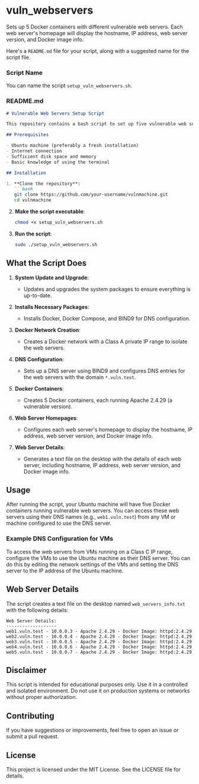 # vuln_webservers
Sets up 5 Docker containers with different vulnerable web servers. Each web server's homepage will display the hostname, IP address, web server version, and Docker image info.


Here's a `README.md` file for your script, along with a suggested name for the script file.

### Script Name
You can name the script `setup_vuln_webservers.sh`.

### README.md
```markdown
# Vulnerable Web Servers Setup Script

This repository contains a bash script to set up five vulnerable web servers on an Ubuntu machine using Docker. Each web server runs a different vulnerable version of common web applications, allowing you to practice penetration testing and security assessments.

## Prerequisites

- Ubuntu machine (preferably a fresh installation)
- Internet connection
- Sufficient disk space and memory
- Basic knowledge of using the terminal

## Installation

1. **Clone the repository**:
   ```bash
   git clone https://github.com/your-username/vulnmachine.git
   cd vulnmachine
   ```

2. **Make the script executable**:
   ```bash
   chmod +x setup_vuln_webservers.sh
   ```

3. **Run the script**:
   ```bash
   sudo ./setup_vuln_webservers.sh
   ```

## What the Script Does

1. **System Update and Upgrade**:
   - Updates and upgrades the system packages to ensure everything is up-to-date.

2. **Installs Necessary Packages**:
   - Installs Docker, Docker Compose, and BIND9 for DNS configuration.

3. **Docker Network Creation**:
   - Creates a Docker network with a Class A private IP range to isolate the web servers.

4. **DNS Configuration**:
   - Sets up a DNS server using BIND9 and configures DNS entries for the web servers with the domain `*.vuln.test`.

5. **Docker Containers**:
   - Creates 5 Docker containers, each running Apache 2.4.29 (a vulnerable version).

6. **Web Server Homepages**:
   - Configures each web server's homepage to display the hostname, IP address, web server version, and Docker image info.

7. **Web Server Details**:
   - Generates a text file on the desktop with the details of each web server, including hostname, IP address, web server version, and Docker image info.

## Usage

After running the script, your Ubuntu machine will have five Docker containers running vulnerable web servers. You can access these web servers using their DNS names (e.g., `web1.vuln.test`) from any VM or machine configured to use the DNS server.

### Example DNS Configuration for VMs

To access the web servers from VMs running on a Class C IP range, configure the VMs to use the Ubuntu machine as their DNS server. You can do this by editing the network settings of the VMs and setting the DNS server to the IP address of the Ubuntu machine.

## Web Server Details

The script creates a text file on the desktop named `web_servers_info.txt` with the following details:

```
Web Server Details:
-------------------
web1.vuln.test - 10.0.0.3 - Apache 2.4.29 - Docker Image: httpd:2.4.29
web2.vuln.test - 10.0.0.4 - Apache 2.4.29 - Docker Image: httpd:2.4.29
web3.vuln.test - 10.0.0.5 - Apache 2.4.29 - Docker Image: httpd:2.4.29
web4.vuln.test - 10.0.0.6 - Apache 2.4.29 - Docker Image: httpd:2.4.29
web5.vuln.test - 10.0.0.7 - Apache 2.4.29 - Docker Image: httpd:2.4.29
```

## Disclaimer

This script is intended for educational purposes only. Use it in a controlled and isolated environment. Do not use it on production systems or networks without proper authorization.

## Contributing

If you have suggestions or improvements, feel free to open an issue or submit a pull request.

## License

This project is licensed under the MIT License. See the LICENSE file for details.
